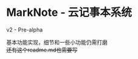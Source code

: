 MarkNote - 云记事本系统
=========================
v2 - Pre-alpha

基本功能实现，细节和一些小功能仍需打磨  
~~还有这个readme.md也需要写~~
